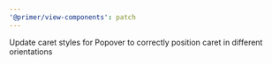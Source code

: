 ```yaml
---
'@primer/view-components': patch
---
```


Update caret styles for Popover to correctly position caret in different orientations
